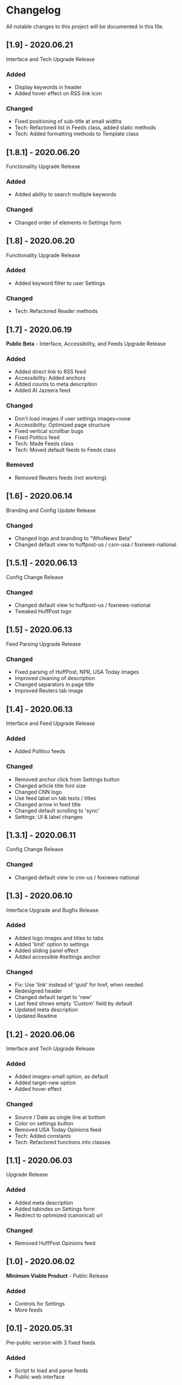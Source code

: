 # Changelog

All notable changes to this project will be documented in this file.


## [1.9] - 2020.06.21

Interface and Tech Upgrade Release

### Added

- Display keywords in header
- Added hover effect on RSS link icon

### Changed

- Fixed positioning of sub-title at small widths
- Tech: Refactored list in Feeds class, added static methods
- Tech: Added formatting methods to Template class


## [1.8.1] - 2020.06.20

Functionality Upgrade Release

### Added

- Added ability to search multiple keywords

### Changed

- Changed order of elements in Settings form


## [1.8] - 2020.06.20

Functionality Upgrade Release

### Added

- Added keyword filter to user Settings

### Changed

- Tech: Refactored Reader methods


## [1.7] - 2020.06.19

**Public Beta** - Interface, Accessibility, and Feeds Upgrade Release

### Added

- Added direct link to RSS feed
- Accessibility: Added anchors
- Added counts to meta description
- Added Al Jazeera feed

### Changed

- Don't load images if user settings images=none
- Accessibility: Optimized page structure
- Fixed vertical scrollbar bugs
- Fixed Politico feed
- Tech: Made Feeds class
- Tech: Moved default feeds to Feeds class

### Removed

- Removed Reuters feeds (not working)


## [1.6] - 2020.06.14

Branding and Config Update Release

### Changed

- Changed logo and branding to "WhoNews Beta"
- Changed default view to huffpost-us / csm-usa / foxnews-national


## [1.5.1] - 2020.06.13

Config Change Release

### Changed

- Changed default view to huffpost-us / foxnews-national
- Tweaked HuffPost logo


## [1.5] - 2020.06.13

Feed Parsing Upgrade Release

### Changed

- Fixed parsing of HuffPost, NPR, USA Today images
- Improved cleaning of description
- Changed separators in page title
- Improved Reuters tab image


## [1.4] - 2020.06.13

Interface and Feed Upgrade Release

### Added

- Added Politico feeds

### Changed

- Removed anchor click from Settings button
- Changed article title font size
- Changed CNN logo
- Use feed label on tab texts / titles
- Changed arrow in feed title
- Changed default scrolling to 'sync'
- Settings: UI & label changes


## [1.3.1] - 2020.06.11

Config Change Release

### Changed

- Changed default view to cnn-us / foxnews-national


## [1.3] - 2020.06.10

Interface Upgrade and Bugfix Release

### Added

- Added logo images and titles to tabs
- Added 'limit' option to settings
- Added sliding panel effect
- Added accessible #settings anchor

### Changed

- Fix: Use 'link' instead of 'guid' for href, when needed
- Redesigned header
- Changed default target to 'new'
- Last feed shows empty 'Custom' field by default
- Updated meta description
- Updated Readme


## [1.2] - 2020.06.06

Interface and Tech Upgrade Release

### Added

- Added images-small option, as default
- Added target-new option
- Added hover effect

### Changed

- Source / Date as single line at bottom
- Color on settings button
- Removed USA Today Opinions feed
- Tech: Added constants
- Tech: Refactored functions into classes


## [1.1] - 2020.06.03

Upgrade Release

### Added

- Added meta description
- Added tabindex on Settings form
- Redirect to optimized (canonical) url

### Changed

- Removed HuffPost Opinions feed


## [1.0] - 2020.06.02

**Minimum Viable Product** - Public Release

### Added

- Controls for Settings
- More feeds


## [0.1] - 2020.05.31

Pre-public version with 3 fixed feeds

### Added

- Script to load and parse feeds
- Public web interface


